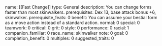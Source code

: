 name: [[Fast Change]]
type: General
description: You can change forms faster than most skinwalkers.
prerequisites: Dex 13, base attack bonus +6, skinwalker.
prerequisite_feats: 0
benefit: You can assume your bestial form as a move action instead of a standard action.
normal: 0
special: 0
teamwork: 0
critical: 0
grit: 0
style: 0
performance: 0
racial: 1
companion_familiar: 0
race_name: skinwalker
note: 0
goal: 0
completion_benefit: 0
multiples: 0
suggested_traits: 0
